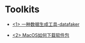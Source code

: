 # Toolkits



- [<1> 一种数据生成工具-datafaker](./01.datafaker)

- [<2> MacOS如何下载软件包](./02.homebrew/01-Deploy.md)

